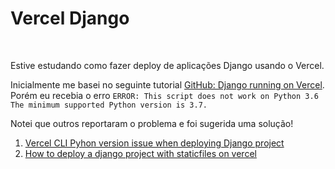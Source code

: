 # Vercel Django

<br>

Estive estudando como fazer deploy de aplicações Django usando o Vercel.

Inicialmente me basei no seguinte tutorial [GitHub: Django running on Vercel](https://github.com/jayhale/vercel-django-example). Porém eu recebia o erro ```ERROR: This script does not work on Python 3.6 The minimum supported Python version is 3.7.```

Notei que outros reportaram o problema e foi sugerida uma solução!  
1. [Vercel CLI Pyhon version issue when deploying Django project](https://stackoverflow.com/questions/71640303/vercel-cli-pyhon-version-issue-when-deploying-django-project)
2. [How to deploy a django project with staticfiles on vercel](https://www.devmaesters.com/blog/15) 
